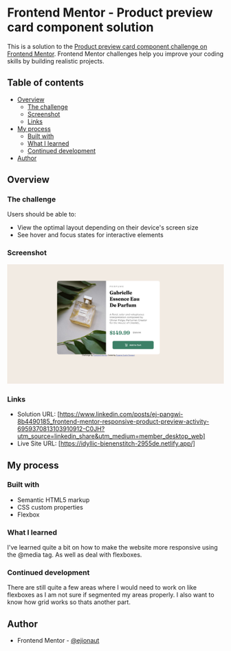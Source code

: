 # Frontend Mentor - Product preview card component solution

This is a solution to the [Product preview card component challenge on Frontend Mentor](https://www.frontendmentor.io/challenges/product-preview-card-component-GO7UmttRfa). Frontend Mentor challenges help you improve your coding skills by building realistic projects. 

## Table of contents

- [Overview](#overview)
  - [The challenge](#the-challenge)
  - [Screenshot](#screenshot)
  - [Links](#links)
- [My process](#my-process)
  - [Built with](#built-with)
  - [What I learned](#what-i-learned)
  - [Continued development](#continued-development)
- [Author](#author)

## Overview

### The challenge

Users should be able to:

- View the optimal layout depending on their device's screen size
- See hover and focus states for interactive elements

### Screenshot

![screnshot](https://github.com/ejionaut/Product-preview-card-component/blob/main/images/Screenshot-Work.png)

### Links

- Solution URL: [https://www.linkedin.com/posts/ej-pangwi-8b4490185_frontend-mentor-responsive-product-preview-activity-6959370813103910912-C0JH?utm_source=linkedin_share&utm_medium=member_desktop_web]
- Live Site URL: [https://idyllic-bienenstitch-2955de.netlify.app/]

## My process

### Built with

- Semantic HTML5 markup
- CSS custom properties
- Flexbox

### What I learned

I've learned quite a bit on how to make the website more responsive using the @media tag. As well as deal with flexboxes.

### Continued development

There are still quite a few areas where I would need to work on like flexboxes as I am not sure if segmented my areas properly. I also want to know how grid works so thats another part.

## Author

- Frontend Mentor - [@ejionaut](https://www.frontendmentor.io/profile/ejionaut)
